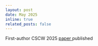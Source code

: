 ```yaml
---
layout: post
date: May 2025
inline: true
related_posts: false
---
```


First-author CSCW 2025
 <a href="https://dl.acm.org/doi/abs/10.1145/3711079" rel="external nofollow noopener" target="_blank"> paper </a> published
